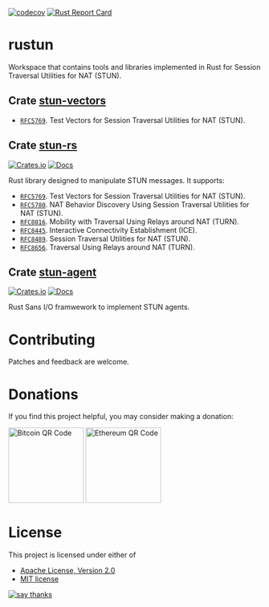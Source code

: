 [![codecov](https://codecov.io/gh/sancane/rustun/branch/main/graph/badge.svg?token=19Juem5PrN)](https://codecov.io/gh/sancane/rustun)
[![Rust Report Card](https://rust-reportcard.xuri.me/badge/github.com/sancane/rustun)](https://rust-reportcard.xuri.me/report/github.com/sancane/rustun)

# rustun
Workspace that contains tools and libraries implemented in Rust for Session Traversal Utilities for NAT (STUN).

## Crate [stun-vectors](stun-vectors/README.md)

* [`RFC5769`](https://datatracker.ietf.org/doc/html/rfc5769). Test Vectors for Session Traversal Utilities for NAT (STUN).

## Crate [stun-rs](stun-rs/README.md)
[![Crates.io](https://img.shields.io/crates/v/stun-rs)](https://crates.io/crates/stun-rs)
[![Docs](https://img.shields.io/docsrs/stun-rs/latest)](https://docs.rs/stun-rs)

Rust library designed to manipulate STUN messages. It supports:

* [`RFC5769`](https://datatracker.ietf.org/doc/html/rfc5769). Test Vectors for Session Traversal Utilities for NAT (STUN).
* [`RFC5780`](https://datatracker.ietf.org/doc/html/rfc5780). NAT Behavior Discovery Using Session Traversal Utilities for NAT (STUN).
* [`RFC8016`](https://datatracker.ietf.org/doc/html/rfc8016). Mobility with Traversal Using Relays around NAT (TURN).
* [`RFC8445`](https://datatracker.ietf.org/doc/html/rfc8445). Interactive Connectivity Establishment (ICE).
* [`RFC8489`](https://datatracker.ietf.org/doc/html/rfc8489). Session Traversal Utilities for NAT (STUN).
* [`RFC8656`](https://datatracker.ietf.org/doc/html/rfc8656). Traversal Using Relays around NAT (TURN).

## Crate [stun-agent](stun-agent/README.md)
[![Crates.io](https://img.shields.io/crates/v/stun-agent)](https://crates.io/crates/stun-agent)
[![Docs](https://img.shields.io/docsrs/stun-agent/latest)](https://docs.rs/stun-agent)

Rust Sans I/O framwework to implement STUN agents.

# Contributing

Patches and feedback are welcome.

# Donations

If you find this project helpful, you may consider making a donation:

<img src="https://www.bitcoinqrcodemaker.com/api/?style=bitcoin&amp;address=bc1qx258lwvgzlg5zt2xsns2nr75dhvxuzk3wkqmnh" height="150" width="150" alt="Bitcoin QR Code">
<img src="https://www.bitcoinqrcodemaker.com/api/?style=ethereum&amp;address=0xefa6404e5A50774117fd6204cbD33cf4454c67Fb" height="150" width="150" alt="Ethereum QR Code">

# License

This project is licensed under either of
* [Apache License, Version 2.0](https://www.apache.org/licenses/LICENSE-2.0)
* [MIT license](https://opensource.org/licenses/MIT)

[![say thanks](https://img.shields.io/badge/Say%20Thanks-👍-1EAEDB.svg)](https://github.com/sancane/rustun/stargazers)
